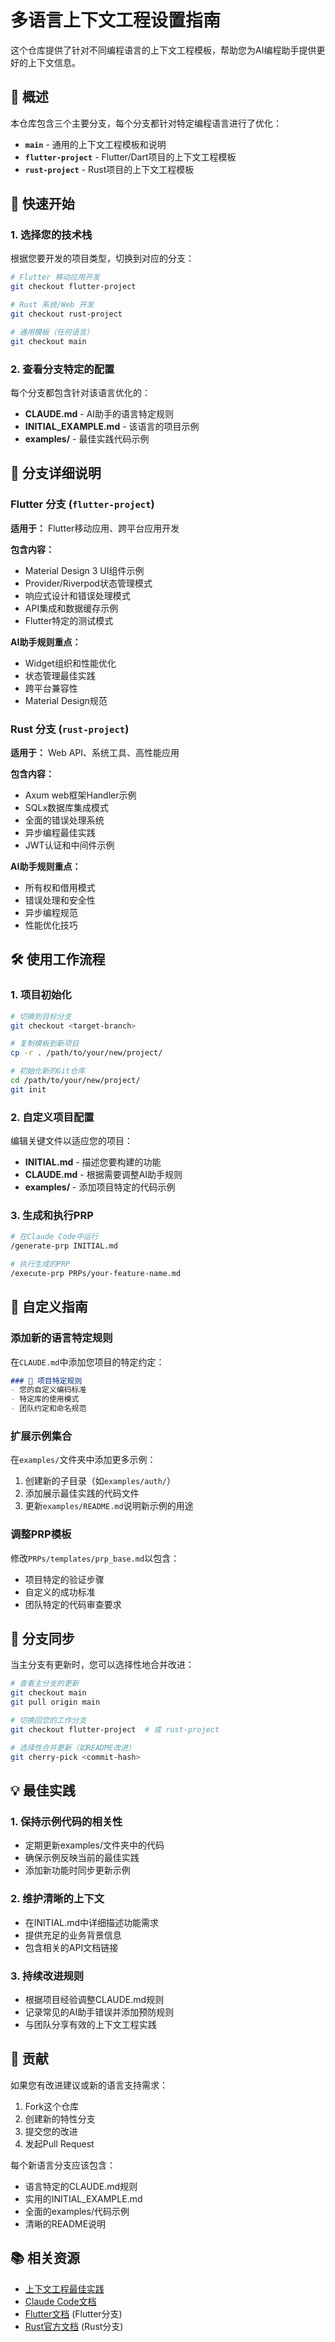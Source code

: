 # 多语言上下文工程设置指南

这个仓库提供了针对不同编程语言的上下文工程模板，帮助您为AI编程助手提供更好的上下文信息。

## 🌟 概述

本仓库包含三个主要分支，每个分支都针对特定编程语言进行了优化：

- **`main`** - 通用的上下文工程模板和说明
- **`flutter-project`** - Flutter/Dart项目的上下文工程模板  
- **`rust-project`** - Rust项目的上下文工程模板

## 🚀 快速开始

### 1. 选择您的技术栈

根据您要开发的项目类型，切换到对应的分支：

```bash
# Flutter 移动应用开发
git checkout flutter-project

# Rust 系统/Web 开发
git checkout rust-project

# 通用模板（任何语言）
git checkout main
```

### 2. 查看分支特定的配置

每个分支都包含针对该语言优化的：

- **CLAUDE.md** - AI助手的语言特定规则
- **INITIAL_EXAMPLE.md** - 该语言的项目示例
- **examples/** - 最佳实践代码示例

## 📁 分支详细说明

### Flutter 分支 (`flutter-project`)

**适用于：** Flutter移动应用、跨平台应用开发

**包含内容：**
- Material Design 3 UI组件示例
- Provider/Riverpod状态管理模式
- 响应式设计和错误处理模式
- API集成和数据缓存示例
- Flutter特定的测试模式

**AI助手规则重点：**
- Widget组织和性能优化
- 状态管理最佳实践
- 跨平台兼容性
- Material Design规范

### Rust 分支 (`rust-project`)

**适用于：** Web API、系统工具、高性能应用

**包含内容：**
- Axum web框架Handler示例
- SQLx数据库集成模式
- 全面的错误处理系统
- 异步编程最佳实践
- JWT认证和中间件示例

**AI助手规则重点：**
- 所有权和借用模式
- 错误处理和安全性
- 异步编程规范
- 性能优化技巧

## 🛠️ 使用工作流程

### 1. 项目初始化

```bash
# 切换到目标分支
git checkout <target-branch>

# 复制模板到新项目
cp -r . /path/to/your/new/project/

# 初始化新的Git仓库
cd /path/to/your/new/project/
git init
```

### 2. 自定义项目配置

编辑关键文件以适应您的项目：

- **INITIAL.md** - 描述您要构建的功能
- **CLAUDE.md** - 根据需要调整AI助手规则
- **examples/** - 添加项目特定的代码示例

### 3. 生成和执行PRP

```bash
# 在Claude Code中运行
/generate-prp INITIAL.md

# 执行生成的PRP
/execute-prp PRPs/your-feature-name.md
```

## 📝 自定义指南

### 添加新的语言特定规则

在`CLAUDE.md`中添加您项目的特定约定：

```markdown
### 🎯 项目特定规则
- 您的自定义编码标准
- 特定库的使用模式
- 团队约定和命名规范
```

### 扩展示例集合

在`examples/`文件夹中添加更多示例：

1. 创建新的子目录（如`examples/auth/`）
2. 添加展示最佳实践的代码文件
3. 更新`examples/README.md`说明新示例的用途

### 调整PRP模板

修改`PRPs/templates/prp_base.md`以包含：
- 项目特定的验证步骤
- 自定义的成功标准
- 团队特定的代码审查要求

## 🔄 分支同步

当主分支有更新时，您可以选择性地合并改进：

```bash
# 查看主分支的更新
git checkout main
git pull origin main

# 切换回您的工作分支
git checkout flutter-project  # 或 rust-project

# 选择性合并更新（如README改进）
git cherry-pick <commit-hash>
```

## 💡 最佳实践

### 1. 保持示例代码的相关性
- 定期更新examples/文件夹中的代码
- 确保示例反映当前的最佳实践
- 添加新功能时同步更新示例

### 2. 维护清晰的上下文
- 在INITIAL.md中详细描述功能需求
- 提供充足的业务背景信息
- 包含相关的API文档链接

### 3. 持续改进规则
- 根据项目经验调整CLAUDE.md规则
- 记录常见的AI助手错误并添加预防规则
- 与团队分享有效的上下文工程实践

## 🤝 贡献

如果您有改进建议或新的语言支持需求：

1. Fork这个仓库
2. 创建新的特性分支
3. 提交您的改进
4. 发起Pull Request

每个新语言分支应该包含：
- 语言特定的CLAUDE.md规则
- 实用的INITIAL_EXAMPLE.md
- 全面的examples/代码示例
- 清晰的README说明

## 📚 相关资源

- [上下文工程最佳实践](https://www.philschmid.de/context-engineering)
- [Claude Code文档](https://docs.anthropic.com/en/docs/claude-code)
- [Flutter文档](https://docs.flutter.dev/) (Flutter分支)
- [Rust官方文档](https://doc.rust-lang.org/) (Rust分支)